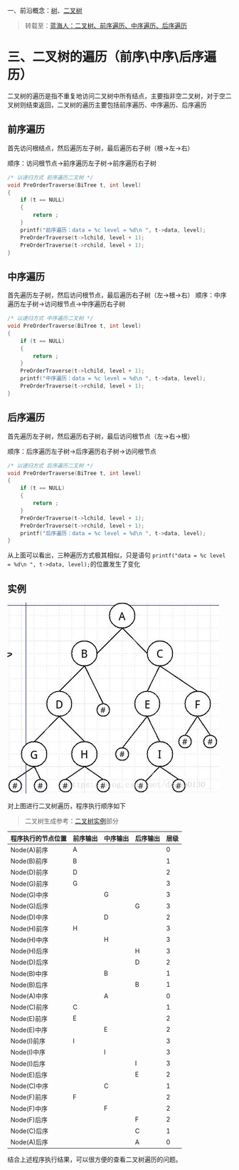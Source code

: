 一、前沿概念：[树](/树.md)、[二叉树](../名词/二叉树.md)

> 转载至：[蓝海人：二叉树、前序遍历、中序遍历、后序遍历](https://www.cnblogs.com/lanhaicode/p/10358736.html)

# 三、二叉树的遍历（前序\中序\后序遍历）

二叉树的遍历是指不重复地访问二叉树中所有结点，主要指非空二叉树，对于空二叉树则结束返回，二叉树的遍历主要包括前序遍历、中序遍历、后序遍历

## 前序遍历
首先访问根结点，然后遍历左子树，最后遍历右子树（根->左->右）

顺序：访问根节点->前序遍历左子树->前序遍历右子树
``` c++
/* 以递归方式 前序遍历二叉树 */
void PreOrderTraverse(BiTree t, int level)
{
    if (t == NULL)
    {
        return ;
    }
    printf("前序遍历：data = %c level = %d\n ", t->data, level);
    PreOrderTraverse(t->lchild, level + 1);
    PreOrderTraverse(t->rchild, level + 1);
}
```

## 中序遍历
首先遍历左子树，然后访问根节点，最后遍历右子树（左->根->右）
顺序：中序遍历左子树->访问根节点->中序遍历右子树
``` c++
/* 以递归方式 中序遍历二叉树 */
void PreOrderTraverse(BiTree t, int level)
{
    if (t == NULL)
    {
        return ;
    }
    PreOrderTraverse(t->lchild, level + 1);
    printf("中序遍历：data = %c level = %d\n ", t->data, level);
    PreOrderTraverse(t->rchild, level + 1);
}
```
## 后序遍历
首先遍历左子树，然后遍历右子树，最后访问根节点（左->右->根）

顺序：后序遍历左子树->后序遍历右子树->访问根节点

``` c++
/* 以递归方式 后序遍历二叉树 */
void PreOrderTraverse(BiTree t, int level)
{
    if (t == NULL)
    {
        return ;
    }
    PreOrderTraverse(t->lchild, level + 1);
    PreOrderTraverse(t->rchild, level + 1);
    printf("后序遍历：data = %c level = %d\n ", t->data, level);
}
```
 从上面可以看出，三种遍历方式极其相似，只是语句 ```printf("data = %c level = %d\n ", t->data, level);```的位置发生了变化
 
 ## 实例
 
 ![](二叉树的遍历_files/1.jpg)
 
对上图进行二叉树遍历，程序执行顺序如下
>二叉树生成参考：[二叉树实例](../名词/二叉树.md#实例)部分
 
|程序执行的节点位置	|前序输出	|中序输出	|后序输出	| 层级	|
|--				|--			|--			|--			|--		|
|Node(A)前序	|A			|			|			|0		|
|Node(B)前序	|B			|			|			| 1		|
|Node(D)前序	|D			|			|			| 2		|
|Node(G)前序	|G			|			|			| 3		|
|Node(G)中序	|			|G			|			| 3		|
|Node(G)后序	|			|			|G			| 3		|
|Node(D)中序	|			|D			|			| 2		|
|Node(H)前序	|H			|			|			| 3		|
|Node(H)中序	|			|H			|			| 3		|
|Node(H)后序	|			|			|H			| 3		|
|Node(D)后序	|			|			|D			| 2		|
|Node(B)中序	|			|B			|			| 1		|
|Node(B)后序	|			|			|B			| 1		|
|Node(A)中序	|			|A			|			| 0		|
|Node(C)前序	|C			|			|			| 1		|
|Node(E)前序	|E			|			|			| 2		|
|Node(E)中序	|			|E			|			| 2		|
|Node(I)前序	|I			|			|			| 3		|
|Node(I)中序	|			|I			|			| 3		|
|Node(I)后序	|			|			|I			| 3		|
|Node(E)后序	|			|			|E			| 2		|
|Node(C)中序	|			|C			|			| 1		|
|Node(F)前序	|F			|			|			| 2		|
|Node(F)中序	|			|F			|			| 2		|
|Node(F)后序	|			|			|F			| 2		|
|Node(C)后序	|			|			|C			| 1		|
|Node(A)后序	|			|			|A			| 0		|

结合上述程序执行结果，可以很方便的查看二叉树遍历的问题。
